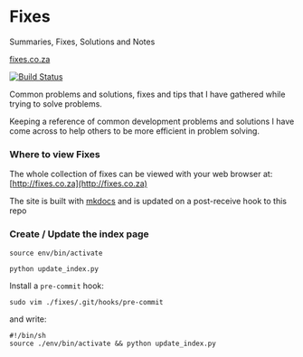 # Fixes

Summaries, Fixes, Solutions and Notes

[fixes.co.za](http://fixes.co.za)

[![Build Status](http://37.139.28.74:8080/buildStatus/icon?job=fixes+mkdocs)](http://37.139.28.74:8080/job/fixes%20mkdocs/)

Common problems and solutions, fixes and tips that I have gathered while trying to solve problems.

Keeping a reference of common development problems and solutions I have come across to help others to be more efficient in problem solving.

### Where to view Fixes

The whole collection of fixes can be viewed with your web browser at:
[http://fixes.co.za](http://fixes.co.za)

The site is built with [mkdocs](https://www.mkdocs.org/) and is updated on a post-receive hook to this repo

### Create / Update the index page

    source env/bin/activate

    python update_index.py

Install a `pre-commit` hook:

    sudo vim ./fixes/.git/hooks/pre-commit

and write:

    #!/bin/sh
    source ./env/bin/activate && python update_index.py

